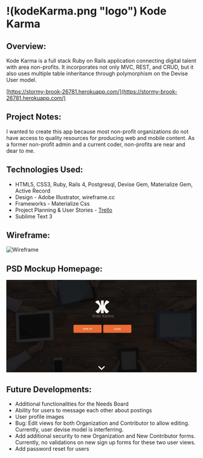 # !(kodeKarma.png "logo") Kode Karma

## Overview:
Kode Karma is a full stack Ruby on Rails application connecting digital talent with area non-profits.
It incorporates not only MVC, REST, and CRUD, but it also uses multiple table inheritance through polymorphism on the Devise User model.

[https://stormy-brook-26781.herokuapp.com/](https://stormy-brook-26781.herokuapp.com/)

## Project Notes:
I wanted to create this app because most non-profit organizations do not have access to quality resources for producing web and mobile content.
As a former non-profit admin and a current coder, non-profits are near and dear to me.

## Technologies Used:
+ HTML5, CSS3, Ruby, Rails 4, Postgresql, Devise Gem, Materialize Gem, Active Record
+ Design - Adobe Illustrator, wireframe.cc
+ Frameworks - Materialize Css
+ Project Planning & User Stories - [Trello](https://trello.com/b/b4sKX3VN/kode-karma)
+ Sublime Text 3

## Wireframe:
![Wireframe](public/wireframe.png "wireframe")

## PSD Mockup Homepage:
![PSD Mockup](public/Kode-Karma-Mockup.png "PSD Mockup")

## Future Developments:
+ Additional functionalities for the Needs Board
+ Ability for users to message each other about postings
+ User profile images
+ Bug: Edit views for both Organization and Contributor to allow editing. Currently, user devise model is interferring.
+ Add additional security to new Organization and New Contributor forms. Currently, no validations on new sign up forms for these two user views.
+ Add password reset for users
